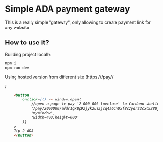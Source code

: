 # Simple ADA payment gateway
This is a really simple "gateway", only allowing to create payment link for any website

## How to use it?

Building project locally:
```bash
npm i
npm run dev
```

Using hosted version from different site (https://<Domain>/pay/<LovelaceAmount>/<Address>)
```html
    <button 
        onclick={() => window.open(
            //open a page to pay '2 000 000 lovelace' to Cardano shelley era address 
            "/pay/2000000/addr1qx8p9zjyk2us3jcq4a5cn0xf8c2ydrz2cxc5280j977yvc0gtg8vh0c9sp7ce579jhpmynlk758lxhvf52sfs9mrprws3mseux",
            "myWindow",
            'width=400,height=600'
        )}
    >
    Tip 2 ADA
    </button> 
```
